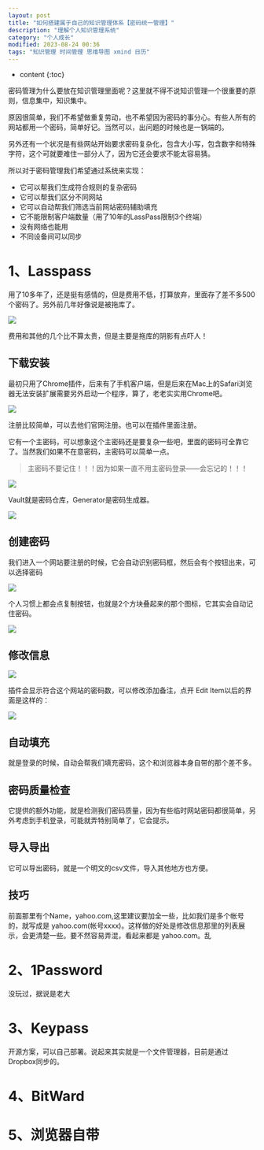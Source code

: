 ```yaml
---
layout: post
title: "如何搭建属于自己的知识管理体系【密码统一管理】"
description: "理解个人知识管理系统"
category: "个人成长"
modified: 2023-08-24 00:36
tags: "知识管理 时间管理 思维导图 xmind 日历"
---
```

* content
{:toc}

密码管理为什么要放在知识管理里面呢？这里就不得不说知识管理一个很重要的原则，信息集中，知识集中。

原因很简单，我们不希望做重复劳动，也不希望因为密码的事分心。有些人所有的网站都用一个密码，简单好记。当然可以，出问题的时候也是一锅端的。

另外还有一个状况是有些网站开始要求密码复杂化，包含大小写，包含数字和特殊字符，这个可就要难住一部分人了，因为它还会要求不能太容易猜。

所以对于密码管理我们希望通过系统来实现：
* 它可以帮我们生成符合规则的复杂密码
* 它可以帮我们区分不同网站
* 它可以自动帮我们筛选当前网站密码辅助填充
* 它不能限制客户端数量（用了10年的LassPass限制3个终端）
* 没有网络也能用
* 不同设备间可以同步

<!-- more -->
# 1、Lasspass
用了10多年了，还是挺有感情的，但是费用不低，打算放弃，里面存了差不多500个密码了。另外前几年好像说是被拖库了。

![](../../images/2023-08-24-ru-he-da-jian-shu-yu-zi-ji-de-zhi-shi-guan-li-ti-xi-unknown-gong-ju-pian-04-unknown/2023-09-20-01-20-54.png)

费用和其他的几个比不算太贵，但是主要是拖库的阴影有点吓人！

## 下载安装
最初只用了Chrome插件，后来有了手机客户端，但是后来在Mac上的Safari浏览器无法安装扩展需要另外启动一个程序，算了，老老实实用Chrome吧。

![](../../images/2023-08-24-ru-he-da-jian-shu-yu-zi-ji-de-zhi-shi-guan-li-ti-xi-unknown-gong-ju-pian-04-unknown/2023-09-20-01-19-15.png)

注册比较简单，可以去他们官网注册。也可以在插件里面注册。

它有一个主密码，可以想象这个主密码还是要复杂一些吧，里面的密码可全靠它了。当然我们如果不在意密码，主密码可以简单一点。

> 主密码不要记住！！！因为如果一直不用主密码登录——会忘记的！！！

![](../../images/2023-08-24-ru-he-da-jian-shu-yu-zi-ji-de-zhi-shi-guan-li-ti-xi-unknown-gong-ju-pian-04-unknown/2023-09-20-01-15-22.png)

Vault就是密码仓库，Generator是密码生成器。

![](../../images/2023-08-24-ru-he-da-jian-shu-yu-zi-ji-de-zhi-shi-guan-li-ti-xi-unknown-gong-ju-pian-04-unknown/2023-09-20-01-16-46.png)

## 创建密码
我们进入一个网站要注册的时候，它会自动识别密码框，然后会有个按钮出来，可以选择密码

![](../../images/2023-08-24-ru-he-da-jian-shu-yu-zi-ji-de-zhi-shi-guan-li-ti-xi-unknown-gong-ju-pian-04-unknown/2023-09-20-01-24-14.png)

个人习惯上都会点复制按钮，也就是2个方块叠起来的那个图标，它其实会自动记住密码。

![](../../images/2023-08-24-ru-he-da-jian-shu-yu-zi-ji-de-zhi-shi-guan-li-ti-xi-unknown-gong-ju-pian-04-unknown/2023-09-20-01-26-47.png)

## 修改信息
![](../../images/2023-08-24-ru-he-da-jian-shu-yu-zi-ji-de-zhi-shi-guan-li-ti-xi-unknown-gong-ju-pian-04-unknown/2023-09-20-01-29-03.png)

插件会显示符合这个网站的密码数，可以修改添加备注，点开 Edit Item以后的界面是这样的：

![](../../images/2023-08-24-ru-he-da-jian-shu-yu-zi-ji-de-zhi-shi-guan-li-ti-xi-unknown-gong-ju-pian-04-unknown/2023-09-20-01-31-10.png)

## 自动填充
就是登录的时候，自动会帮我们填充密码，这个和浏览器本身自带的那个差不多。

## 密码质量检查
它提供的额外功能，就是检测我们密码质量，因为有些临时网站密码都很简单，另外考虑到手机登录，可能就弄特别简单了，它会提示。

## 导入导出
它可以导出密码，就是一个明文的csv文件，导入其他地方也方便。

## 技巧
前面那里有个Name，yahoo.com,这里建议要加全一些，比如我们是多个帐号的，就写成是
yahoo.com(帐号xxxx)。这样做的好处是修改信息那里的列表展示，会更清楚一些。要不然容易弄混，看起来都是 yahoo.com。乱

# 2、1Password
没玩过，据说是老大

# 3、Keypass
开源方案，可以自己部署。说起来其实就是一个文件管理器，目前是通过Dropbox同步的。


# 4、BitWard

# 5、浏览器自带

